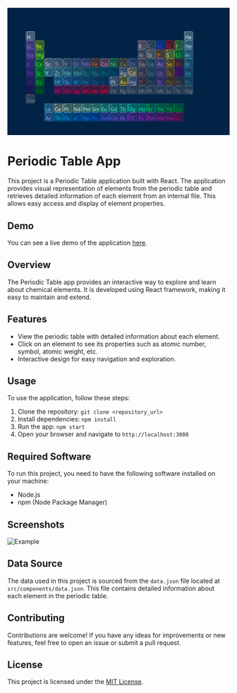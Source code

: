 <p align="center">
  <img src="./screenshot.png" alt="Screenhot"/>
</p>

# Periodic Table App

This project is a Periodic Table application built with React. The application provides visual representation of elements from the periodic table and retrieves detailed information of each element from an internal file. This allows easy access and display of element properties.

## Demo

You can see a live demo of the application [here](https://abdullah-yilmazer.github.io/periodic-table/).

## Overview

The Periodic Table app provides an interactive way to explore and learn about chemical elements. It is developed using React framework, making it easy to maintain and extend.

## Features

- View the periodic table with detailed information about each element.
- Click on an element to see its properties such as atomic number, symbol, atomic weight, etc.
- Interactive design for easy navigation and exploration.

## Usage

To use the application, follow these steps:
1. Clone the repository: `git clone <repository_url>`
2. Install dependencies: `npm install`
3. Run the app: `npm start`
4. Open your browser and navigate to `http://localhost:3000`

## Required Software

To run this project, you need to have the following software installed on your machine:
- Node.js
- npm (Node Package Manager)

## Screenshots

![Example](./exampla.gif)

## Data Source

The data used in this project is sourced from the `data.json` file located at `src/components/data.json`. This file contains detailed information about each element in the periodic table.

## Contributing

Contributions are welcome! If you have any ideas for improvements or new features, feel free to open an issue or submit a pull request.

## License

This project is licensed under the [MIT License](https://github.com/Abdullah-Yilmazer/periodic-table/blob/React/LICENSE).
